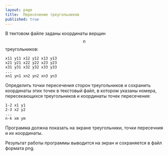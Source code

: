```yaml
---
layout: page
title:  Пересечение треугольников
published: true
---
```


В тектовом файле заданы координаты верщин $$n$$ треугольников:

~~~
x11 y11 x12 y12 x13 y13
x21 y21 x22 y22 x23 y23
x31 y31 x32 y32 x33 y33
...
xn1 yn1 xn2 yn2 xn3 yn3
~~~


Определить точки пересечения сторон треугольников и сохранить координаты этих точек в текстовый файл, в котором указаны номера, пересекающихся треугольников и координаты точек пересечения:

~~~
1-2 x1 y1
2-3 x2 y2
...
n-k xm ym
~~~

Программа должна показать на экране треугольники, точки пересечния и их координаты.

Результат работы программы выводится на экран и сохраняется в файл формата png.
